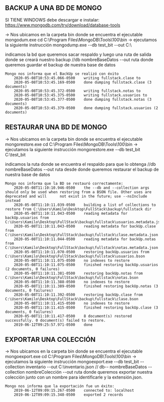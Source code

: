 ## BACKUP A UNA BD DE MONGO
SI TIENE WINDOWS debe descargar e instalar: https://www.mongodb.com/try/download/database-tools


-> Nos ubicamos en la carpeta bin donde se encuentra el ejecutable mongodum.exe 
		cd C:\Program Files\MongoDB\Tools\100\bin
-> ejecutamos la siguiente instrucción
		mongodump.exe --db test_bit --out C:\
	
indicamos la bd que queremos sacar respaldo y luego una ruta de salida donde se creará nuestro backup
	//db nombreBaseDatos --out ruta donde queremos guardar el backup de nuestra base de datos

	
	Mongo nos informa que el BackUp se realizó con éxito
		2020-05-08T10:53:45.066-0500    writing fullstack.clase to
		2020-05-08T10:53:45.169-0500    done dumping fullstack.clase (3 documents)
		2020-05-08T10:53:45.372-0500    writing fullstack.notas to
		2020-05-08T10:53:45.375-0500    writing fullstack.usuarios to
		2020-05-08T10:53:45.377-0500    done dumping fullstack.notas (3 documents)
		2020-05-08T10:53:45.379-0500    done dumping fullstack.usuarios (2 documents)

## RESTAURAR UNA BD DE MONGO

-> Nos ubicamos en la carpeta bin donde se encuentra el ejecutable mongorestore.exe 
		cd C:\Program Files\MongoDB\Tools\100\bin
-> ejecutamos la siguiente instrucción
		mongorestore.exe --db test_bit C:\test_bit

indicamos la ruta donde se encuentra el respaldo para que lo obtenga
	//db nombreBaseDatos --out ruta desde donde queremos restaurar el backup de nuestra base de datos

	Mongo nos informa que la BD se restauró correctamente:
		2020-05-08T11:10:10.946-0500    the --db and --collection args should only be used when restoring from a BSON file. Other uses are deprecated and will 		not exist in the future; use --nsInclude instead
		2020-05-08T11:10:11.039-0500    building a list of collections to restore from C:\Users\Kamilo\Desktop\FullStack\backup\fullstack dir
		2020-05-08T11:10:11.043-0500    reading metadata for backUp.usuarios from C:\Users\Kamilo\Desktop\FullStack\backup\fullstack\usuarios.metadata.json
		2020-05-08T11:10:11.043-0500    reading metadata for backUp.clase from C:\Users\Kamilo\Desktop\FullStack\backup\fullstack\clase.metadata.json
		2020-05-08T11:10:11.044-0500    reading metadata for backUp.notas from C:\Users\Kamilo\Desktop\FullStack\backup\fullstack\notas.metadata.json
		2020-05-08T11:10:11.070-0500    restoring backUp.usuarios from C:\Users\Kamilo\Desktop\FullStack\backup\fullstack\usuarios.bson
		2020-05-08T11:10:11.075-0500    no indexes to restore
		2020-05-08T11:10:11.075-0500    finished restoring backUp.usuarios (2 documents, 0 failures)
		2020-05-08T11:10:11.381-0500    restoring backUp.notas from C:\Users\Kamilo\Desktop\FullStack\backup\fullstack\notas.bson
		2020-05-08T11:10:11.388-0500    no indexes to restore
		2020-05-08T11:10:11.389-0500    finished restoring backUp.notas (3 documents, 0 failures)
		2020-05-08T11:10:11.392-0500    restoring backUp.clase from C:\Users\Kamilo\Desktop\FullStack\backup\fullstack\clase.bson
		2020-05-08T11:10:11.415-0500    no indexes to restore
		2020-05-08T11:10:11.415-0500    finished restoring backUp.clase (3 documents, 0 failures)
		2020-05-08T11:10:11.417-0500    8 document(s) restored successfully. 0 document(s) failed to restore.
		2019-06-12T09:25:57.971-0500    done






## EXPORTAR UNA COLECCIÓN 

-> Nos ubicamos en la carpeta bin donde se encuentra el ejecutable mongoexport.exe
		cd C:\Program Files\MongoDB\Tools\100\bin
-> ejecutamos la siguiente instrucción
		mongoexport.exe --db test_bit --collection inventario --out C:\inventario.json
	// db-- nombreBaseDatos --collection nombreColección --out ruta donde queremos exportar nuestra colección
junto con un nombre para identificarle y la extensión.json.

	Mongo nos informa que la exportación fue un éxito:
		2019-06-12T09:09:15.267-0500    connected to: localhost
		2019-06-12T09:09:15.348-0500    exported 2 records